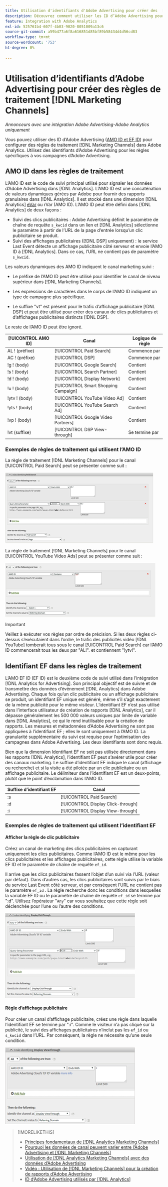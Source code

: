 ```yaml
---
title: Utilisation d'identifiants d'Adobe Advertising pour créer des  [!DNL Marketing Channels] règles
description: Découvrez comment utiliser les ID d’Adobe Advertising pour créer des règles de traitement pour [!DNL Analytics Marketing Channels].
feature: Integration with Adobe Analytics
exl-id: 525761b4-607f-4b03-9020-8051009a13c6
source-git-commit: a59b477a6f8a616851d85bf89b58434d4d56cd83
workflow-type: tm+mt
source-wordcount: '753'
ht-degree: 0%

---
```


# Utilisation d’identifiants d’Adobe Advertising pour créer des règles de traitement [!DNL Marketing Channels]

*Annonceurs avec une intégration Adobe Advertising-Adobe Analytics uniquement*

Vous pouvez utiliser des ID d’Adobe Advertising ([AMO ID et EF ID](../ids.md)) pour configurer des règles de traitement [!DNL Marketing Channels] dans Adobe Analytics. Utilisez des identifiants d’Adobe Advertising pour les règles spécifiques à vos campagnes d’Adobe Advertising.

## AMO ID dans les règles de traitement

L’AMO ID est le code de suivi principal utilisé pour signaler les données d’Adobe Advertising dans [!DNL Analytics]. L’AMO ID est une concaténation de valeurs dynamiques gérées par Adobe pour fournir des rapports granulaires dans [!DNL Analytics]. Il est stocké dans une dimension [!DNL Analytics] [eVar](https://experienceleague.adobe.com/docs/analytics/components/dimensions/evar.html) ou rVar (AMO ID). L’AMO ID peut être défini dans [!DNL Analytics] de deux façons :

* Suivi des clics publicitaires : Adobe Advertising définit le paramètre de chaîne de requête `s_kwcid` dans un lien et [!DNL Analytics] sélectionne le paramètre à partir de l’URL de la page d’entrée lorsqu’un clic publicitaire se produit.
* Suivi des affichages publicitaires ([!DNL DSP] uniquement) : le service Last Event détecte un affichage publicitaire côté serveur et envoie l’AMO ID à [!DNL Analytics]. Dans ce cas, l’URL ne contient pas de paramètre `s_kwcid`.

Les valeurs dynamiques des AMO ID indiquent le canal marketing suivi :

* Le préfixe de l’AMO ID peut être utilisé pour identifier le canal de niveau supérieur dans [!DNL Marketing Channels].

* Les expressions de caractères dans le corps de l’AMO ID indiquent un type de campagne plus spécifique.

* Le suffixe &quot;vt&quot; est présent pour le trafic d’affichage publicitaire [!DNL DSP] et peut être utilisé pour créer des canaux de clics publicitaires et d’affichages publicitaires distincts [!DNL DSP].

Le reste de l’AMO ID peut être ignoré.

| [!UICONTROL AMO ID] | Canal | Logique de règle |
|--------|---------|--------------------|
| AL ! (préfixe) | [!UICONTROL Paid Search] | Commence par |
| AC ! (préfixe) | [!UICONTROL DSP] | Commence par |
| !g ! (body) | [!UICONTROL Google Search] | Contient |
| !s ! (body) | [!UICONTROL Search Partner] | Contient |
| !d ! (body) | [!UICONTROL Display Network] | Contient |
| !u ! (body) | [!UICONTROL Smart Shopping Campaign] | Contient |
| !ytv ! (body) | [!UICONTROL YouTube Video Ad] | Contient |
| !yts ! (body) | [!UICONTROL YouTube Search Ad] | Contient |
| !vp ! (body) | [!UICONTROL Google Video Partners] | Contient |
| !vt (suffixe) | [!UICONTROL DSP View-through] | Se termine par |

### Exemples de règles de traitement qui utilisent l’AMO ID

La règle de traitement [!DNL Marketing Channels] pour le canal [!UICONTROL Paid Search] peut se présenter comme suit :

![Exemple de [!UICONTROL Paid Search] règle](/help/integrations/assets/a4adc-mc-rule-paidsearch.png)

La règle de traitement [!DNL Marketing Channels] pour le canal [!UICONTROL YouTube Video Ads] peut se présenter comme suit :

![Exemple de [!UICONTROL YouTube Video Ads] règle](/help/integrations/assets/a4adc-mc-rule-youtube-video.png)

>[!IMPORTANT]
>
> Veillez à exécuter vos règles par ordre de précision. Si les deux règles ci-dessus s’exécutaient dans l’ordre, le trafic des publicités vidéo [!DNL YouTube] tomberait tous sous le canal [!UICONTROL Paid Search] car l’AMO ID commencerait tous les deux par &quot;AL!&quot;. et contiennent &quot;!ytv!&quot;.

## Identifiant EF dans les règles de traitement

L’AMO EF ID (EF ID) est le deuxième code de suivi utilisé dans l’intégration [!DNL Analytics for Advertising]. Son principal objectif est de suivre et de transmettre des données d’événement [!DNL Analytics] dans Adobe Advertising. Chaque fois qu’un clic publicitaire ou un affichage publicitaire se produit, un identifiant EF unique est généré, même s’il s’agit exactement de la même publicité pour le même visiteur. L’identifiant EF n’est pas utilisé dans l’interface utilisateur de création de rapports [!DNL Analytics], car il dépasse généralement les 500 000 valeurs uniques par limite de variable dans [!DNL Analytics], ce qui le rend inutilisable pour la création de rapports. Les mesures et métadonnées d’Adobe Advertising ne sont pas appliquées à l’identifiant EF ; elles le sont uniquement à l’AMO ID. La granularité supplémentaire du suivi est requise pour l’optimisation des campagnes dans Adobe Advertising. Les deux identifiants sont donc requis.

Bien que la dimension Identifiant EF ne soit pas utilisée directement dans les rapports [!DNL Analytics], l’identifiant EF peut s’avérer utile pour créer des canaux marketing. Le suffixe d’identifiant EF indique le canal (affichage ou recherche) et si la visite a été pilotée par un clic publicitaire ou un affichage publicitaire. Le délimiteur dans l’identifiant EF est un deux-points, plutôt que le point d’exclamation dans l’AMO ID.

| Suffixe d’identifiant EF | Canal |
|-------|---------|
| :s | [!UICONTROL Paid Search] |
| :d | [!UICONTROL Display Click-through] |
| :i | [!UICONTROL Display View-through] |

### Exemples de règles de traitement qui utilisent l’identifiant EF

#### Afficher la règle de clic publicitaire

Créez un canal de marketing des clics publicitaires en capturant uniquement les clics publicitaires. Comme l’AMO ID est le même pour les clics publicitaires et les affichages publicitaires, cette règle utilise la variable EF ID et le paramètre de chaîne de requête `ef_id`.

Il arrive que les clics publicitaires fassent l’objet d’un suivi via l’URL (valeur par défaut). Dans d’autres cas, les clics publicitaires sont suivis par le biais du service Last Event côté serveur, et par conséquent l’URL ne contient pas le paramètre `ef_id` . La règle recherche donc les conditions dans lesquelles la variable EF ID ou le paramètre de chaîne de requête `ef_id` se termine par &quot;:d&quot;. Utilisez l’opérateur &quot;`Any`&quot; car vous souhaitez que cette règle soit déclenchée pour l’une ou l’autre des conditions.

![Exemple de règle de clic publicitaire display](/help/integrations/assets/a4adc-mc-rule-display-ct.png)

#### Règle d’affichage publicitaire

Pour créer un canal d’affichage publicitaire, créez une règle dans laquelle l’identifiant EF se termine par &quot;:i&quot;. Comme le visiteur n’a pas cliqué sur la publicité, le suivi des affichages publicitaires n’inclut pas les `ef_id` ou `s_kwcid` dans l’URL. Par conséquent, la règle ne nécessite qu’une seule condition.

![Exemple de règle d&#39;affichage publicitaire](/help/integrations/assets/a4adc-mc-rule-display-vt.png)

>[!MORELIKETHIS]
>
>* [Principes fondamentaux de [!DNL Analytics Marketing Channels]](mc-overview.md)
>* [ Pourquoi les données de canal peuvent varier entre l’Adobe Advertising et  [!DNL Marketing Channels]](mc-data-variances.md)
>* [Utilisation de  [!DNL Analytics Marketing Channels]  avec des données d’Adobe Advertising](mc-ac-data.md)
>* [Vidéo : Utilisation de [!DNL Marketing Channels] pour la création de rapports d’Adobe Advertising](https://experienceleague.adobe.com/docs/advertising-learn/tutorials/analytics/analytics-reporting-a4adc.html)
>* [ID d’Adobe Advertising utilisés par [!DNL Analytics]](/help/integrations/analytics/ids.md)
